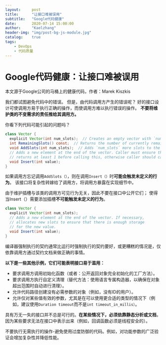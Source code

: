 ```yaml
---
layout:     post
title:      "让接口难被误用"
subtitle:   "Google代码健康"
date:       2020-07-14 15:00:00
author:     "Kaelzhang"
header-img: "img/post-bg-js-module.jpg"
catalog:    true
tags:
    - DevOps
    - 代码质量
---
```


# Google代码健康：让接口难被误用

本文源于Google公司的马桶上的健康代码，作者：Marek Kiszkis

我们都试图避免代码中的错误。 但是，由代码调用方产生的错误呢？ 好的接口设计可使调用方易于执行正确的操作，而使调用方难以执行错误的操作。 **不要将维护类的不变需求的责任推给其调用方。**

你看下列代码可能引起的问题吗？


```java
class Vector {
  explicit Vector(int num_slots);  // Creates an empty vector with `num_slots` slots.
  int RemainingSlots() const;  // Returns the number of currently remaining slots.
  void AddSlots(int num_slots);  // Adds `num_slots` more slots to the vector.
  // Adds a new element at the end of the vector. Caller must ensure that RemainingSlots()  
  // returns at least 1 before calling this, otherwise caller should call AddSlots().
  void Insert(int value);
}
```

如果调用方忘记调用`AddSlots（）`，则在调用`Insert（）`时**可能会触发未定义的行为**。 该接口将复杂性转嫁给了调用方，将调用方暴露在实现细节中。

由于维护插槽与该类的调用方可见行为无关，因此不要在接口中公开它们； 使得当Insert（）需要添加插槽**不可能触发未定义的行为**。


```java
class Vector {
  explicit Vector(int num_slots);
  // Adds a new element at the end of the vector. If necessary,
  // allocates new slots to ensure that there is enough storage
  // for the new value.
  void Insert(int value);
}
```

编译器强制执行的契约通常比运行时强制执行的契约要好，或更糟糕的情况是，仅依靠调用方通过契约文档来做正确的事情。

**以下是一些其他示例，它们可能表明接口易于滥用：**

* 要求调用方调用初始化函数（或者：公开返回对象完全初始化的工厂方法）。
* 要求调用方执行自定义清理（替代方法：使用语言专属构造器，以确保在对象超出范围时自动进行清理）。
* 允许代码路径创建没有必需参数的对象（例如，没有ID的用户）。
* 允许仅对某些值有效的参数，尤其是在可以使用更合适的类型的情况下（例如，建议使用`Duration timeout`而不是`int timeout_in_millis）`。

具有万无一失的接口并不总是可行的。**在某些情况下，必须依靠静态分析或文档**，因为某些要求无法在接口中表示出来（例如，回调函数必须是线程安全的）。

不要执行无需执行的操作-避免使用过度防御的代码。例如，对功能参数的广泛验证会增加复杂性并降低性能。


